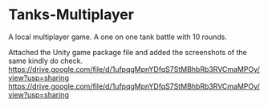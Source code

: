 # Tanks-Multiplayer
A local multiplayer game. A one on one tank battle with 10 rounds.


Attached the Unity game package file and added the screenshots of the same  kindly do check.
https://drive.google.com/file/d/1ufpqgMpnYDfqS7StMBhbRb3RVCmaMPOy/view?usp=sharing
https://drive.google.com/file/d/1ufpqgMpnYDfqS7StMBhbRb3RVCmaMPOy/view?usp=sharing
